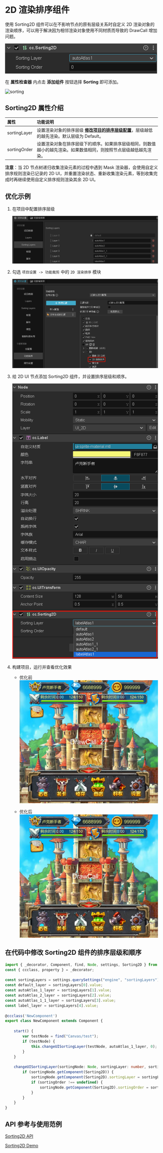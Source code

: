 # 2D 渲染排序组件

使用 Sorting2D 组件可以在不影响节点的原有层级关系时自定义 2D 渲染对象的渲染顺序，可以用于解决因为相邻渲染对象使用不同材质而导致的 DrawCall 增加问题。

![sorting2D-component](./sorting-2d/sorting2D-component.png)

在 **属性检查器** 内点击 **添加组件** 按钮选择 **Sorting** 即可添加。

![sorting](sorting/sorting.png)

## Sorting2D 属性介绍

| 属性 |   功能说明
| :-------------- | :----------- |
| sortingLayer | 设置渲染对象的排序层级 [**修改项目的排序层级配置**](../../editor/project/index.md#排序图层)，层级越低的越先渲染。默认层级为 Default。
| sortingOrder | 设置渲染对象在排序层级下的顺序。如果排序层级相同，则数值越小的越先渲染。如果数值相同，则按照节点层级越低越先渲染。

**注意**：当 2D 节点树递归收集渲染元素的过程中遇到 Mask 渲染器，会使用自定义排序规则渲染已记录的 2D UI，并重置渲染状态、重新收集渲染元素，等到收集完成时再继续使用自定义排序规则渲染其余 2D UI。

## 优化示例

1. 在项目中配置排序层级

    ![](./sorting-2d/sorting2D-layers.png)

2. 勾选 `项目设置 -> 功能裁剪` 中的 `2D 渲染排序` 模块

    ![](./sorting-2d/sorting2D-open.png)

3. 给 2D UI 节点添加 Sorting2D 组件，并设置排序层级和顺序。

    ![](./sorting-2d/sorting2D-setProperty.png)

3. 构建项目，运行并查看优化效果

    * 优化前
    ![](./sorting-2d/sorting2D-no-optimize.jpg)

    * 优化后
    ![](./sorting-2d/sorting2D-optimized.jpg)

## 在代码中修改 Sorting2D 组件的排序层级和顺序

```typescript
import { _decorator, Component, find, Node, settings, Sorting2D } from 'cc';
const { ccclass, property } = _decorator;

const sortingLayers = settings.querySettings("engine", "sortingLayers");
const default_layer = sortingLayers[0].value;
const autoAtlas_1_layer = sortingLayers[1].value;
const autoAtlas_2_layer = sortingLayers[2].value;
const autoAtlas_1_1_layer = sortingLayers[3].value;
const label_layer = sortingLayers[4].value;

@ccclass('NewComponent')
export class NewComponent extends Component {

    start() {
        var testNode = find("Canvas/test");
        if (testNode) {
            this.changeUISortingLayer(testNode, autoAtlas_1_layer, 0);
        }
    }

    changeUISortingLayer(sortingNode: Node, sortingLayer: number, sortingOrder?: number) {
        if (sortingNode.getComponent(Sorting2D)) {
            sortingNode.getComponent(Sorting2D).sortingLayer = sortingLayer;
            if (sortingOrder !== undefined) {
                sortingNode.getComponent(Sorting2D).sortingOrder = sortingOrder;
            }
        }
    }
}
```

## API 参考与使用范例

[Sorting2D API](https://docs.cocos.com/creator/3.8/api/zh/class/Sorting2D)

[Sorting2D Demo](https://github.com/zhefengzhang/test-cases-3d/tree/v3.8.7-add-sorting2d-testCase/assets/cases/ui/other/sorting2D)